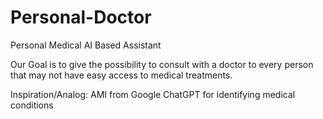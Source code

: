 # Personal-Doctor
Personal Medical AI Based Assistant

Our Goal is to give the possibility to consult with a doctor to every person that may not have easy access to medical treatments.

Inspiration/Analog: AMI from Google ChatGPT for identifying medical conditions
